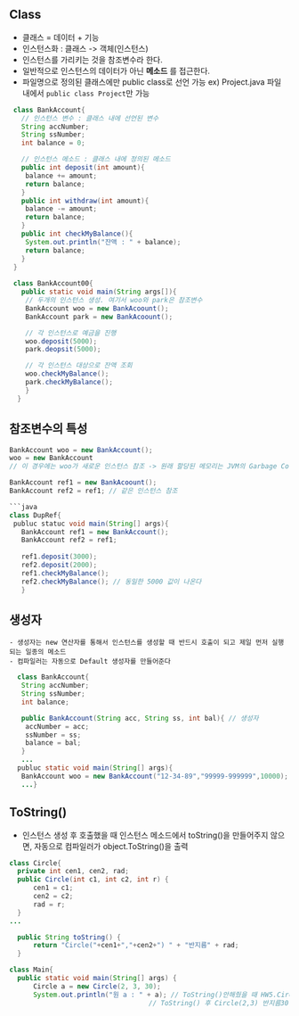 ## Class
 - 클래스 = 데이터 + 기능 
 - 인스턴스화 : 클래스 -> 객체(인스턴스)
 - 인스턴스를 가리키는 것을 참조변수라 한다.
 - 일반적으로 인스턴스의 데이터가 아닌 **메소드** 를 접근한다.
 - 파일명으로 정의된 클래스에만 public class로 선언 가능 ex) Project.java 파일 내에서 ```public class Project```만 가능

```java
 class BankAccount{
   // 인스턴스 변수 : 클래스 내에 선언된 변수
   String accNumber;
   String ssNumber;
   int balance = 0;

   // 인스턴스 메소드 : 클래스 내에 정의된 메소드 
   public int deposit(int amount){
    balance += amount;
    return balance;
   }
   public int withdraw(int amount){
    balance -= amount;
    return balance;
   }
   public int checkMyBalance(){
    System.out.println("잔액 : " + balance);
    return balance;
   }
 }
 
 class BankAccount00{
   public static void main(String args[]){
    // 두개의 인스턴스 생성. 여기서 woo와 park은 참조변수
    BankAccount woo = new BankAcoount();
    BankAccount park = new BankAcoount();

    // 각 인스턴스로 예금을 진행
    woo.deposit(5000);
    park.deopsit(5000);

    // 각 인스턴스 대상으로 잔액 조회
    woo.checkMyBalance();
    park.checkMyBalance();
    }
  }
  ```
  
  ## 참조변수의 특성
   ```java
   BankAccount woo = new BankAccount();
   woo = new BankAccount
   // 이 경우에는 woo가 새로운 인스턴스 참조 -> 원래 할당된 메모리는 JVM의 Garbage Collector가 자동으로 버려줌.
   
   BankAccount ref1 = new BankAcoount();
   BankAccount ref2 = ref1; // 같은 인스턴스 참조
   
   ```java
   class DupRef{
    publuc statuc void main(String[] args){
      BankAccount ref1 = new BankAccount();
      BankAccount ref2 = ref1;
      
      ref1.deposit(3000);
      ref2.deposit(2000);
      ref1.checkMyBalance();
      ref2.checkMyBalance(); // 동일한 5000 값이 나온다
      }
   ``` 
   
   ## 생성자
    - 생성자는 new 연산자를 통해서 인스턴스를 생성할 때 반드시 호출이 되고 제일 먼저 실행되는 일종의 메소드
    - 컴파일러는 자동으로 Default 생성자를 만들어준다
 
 ```java
   class BankAccount{
    String accNumber;
    String ssNumber;
    int balance;

    public BankAccount(String acc, String ss, int bal){ // 생성자
     accNumber = acc;
     ssNumber = ss;
     balance = bal;
    }
    ...
   publuc static void main(String[] args){
    BankAccount woo = new BankAccount("12-34-89","99999-999999",10000);
    ...}
  ```
 
  ## ToString()
  - 인스턴스 생성 후 호출했을 때 인스턴스 메소드에서 toString()을 만들어주지 않으면, 자동으로 컴파일러가 object.ToString()을 출력
  
  ```java
  class Circle{
	private int cen1, cen2, rad;
	public Circle(int c1, int c2, int r) {
		cen1 = c1;
		cen2 = c2;
		rad = r;
	}
 ...
 
	public String toString() {
		return "Circle("+cen1+","+cen2+") " + "반지름" + rad;
	}
 
 class Main{
 	public static void main(String[] args) {
		Circle a = new Circle(2, 3, 30);
		System.out.println("원 a : " + a); // ToString()안해줬을 때 HW5.Circle@79fc0f2f 
                                     // ToString() 후 Circle(2,3) 반지름30
 ```  
  
 
